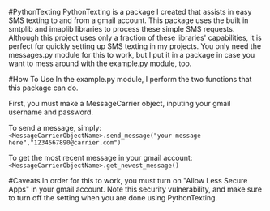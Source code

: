 #PythonTexting
PythonTexting is a package I created that assists in easy SMS texting to and from a gmail account. This package uses the built in smtplib and imaplib libraries to process these simple SMS requests. Although this project uses only a fraction of these libraries' capabilities, it is perfect for quickly setting up SMS texting in my projects. You only need the messages.py module for this to work, but I put it in a package in case you want to mess around with the example.py module, too.

#How To Use
In the example.py module, I perform the two functions that this package can do.

First, you must make a MessageCarrier object, inputing your gmail username and password.

To send a message, simply:
`<MessageCarrierObjectName>.send_message("your message here","1234567890@carrier.com")`

To get the most recent message in your gmail account:
`<MessageCarrierObjectName>.get_newest_message()`

#Caveats
In order for this to work, you must turn on "Allow Less Secure Apps" in your gmail account. Note this security vulnerability, and make sure to turn off the setting when you are done using PythonTexting.

